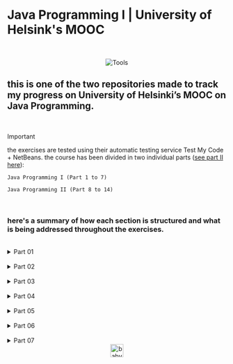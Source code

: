 # Java Programming I | University of Helsink's MOOC

<br>

<div align="center">

 ![Tools](https://skillicons.dev/icons?i=java,github)

</div>

## this is one of the two repositories made to track my progress on University of Helsinki’s MOOC on Java Programming.

<br>
 
> [!IMPORTANT]
> the exercises are tested using their automatic testing service Test My Code + NetBeans. the course has been divided in two individual parts ([see part II here](https://github.com/LauriESB/java-programming-mooc-II)):

```
Java Programming I (Part 1 to 7)

Java Programming II (Part 8 to 14) 
```
<br>

### here's a summary of how each section is structured and what is being addressed throughout the exercises.

<br>

<details>
    <summary align="left">Part 01</summary>
    <br>
    
    1. Getting started with programming
    2. Printing
    3. Reading input
    4. Variables
    5. Calculating with numbers
    6. Conditional statements and conditional operation
    7. Programming in our society

    total: theory + 37 exercises;
</details>
<br>

<details>
    <summary align="left">Part 02</summary>
    <br>

    1. Recurring problems and patterns to solve them
    2. Repeating functionality
    3. More loops
    4. Methods and dividing the program into smaller parts
    5. End questionnaire

    total: theory + 34 exercises;
</details>
<br>

<details>
    <summary align="left">Part 03</summary>
    <br>

    1. Discovering errors
    2. Lists
    3. Arrays
    4. Using strings
    5. Summary

    total: theory + 32 exercises;
</details>
<br>

<details>
    <summary align="left">Part 04</summary>
    <br>

    1. Introduction to object-oriented programming
    2. Objects in a list
    3. Files and reading data
    4. Summary

    total: theory + 31 exercises;
</details>
<br>


<details>
    <summary align="left">Part 05</summary>
    <br>

    1. Learning object-oriented programming
    2. Removing repetitive code (overloading methods and constructors)
    3. Primitive and reference variables
    4. Objects and references
    5. Conclusion

    total: theory + 17 exercises;
</details>
<br>

<details>
    <summary align="left">Part 06</summary>
    <br>

    1. Objects on a list and a list as part of an object
    2. Separating the user interface from program logic
    3. Introduction to testing
    4. Complex programs

    total: theory + 13 exercises;
</details>
<br>

<details>
    <summary align="left">Part 07</summary>
    <br>

    1. Programming paradigms
    2. Algorithms
    3. Larger programming exercises
    4. Conclusion

    total: theory + 8 exercises;
</details>

<div align="center">
 <img align="center" src="https://static.wikia.nocookie.net/terraria_gamepedia/images/9/95/Baby_Imp_%28flying%29.gif/revision/latest?cb=20211224155014&format=original" alt="baby imp" width="30" height="auto">
</div>


